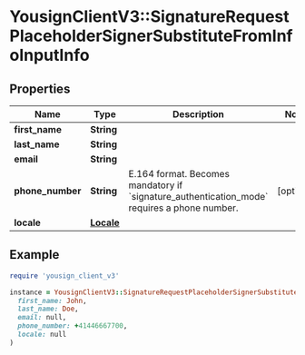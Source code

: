 # YousignClientV3::SignatureRequestPlaceholderSignerSubstituteFromInfoInputInfo

## Properties

| Name | Type | Description | Notes |
| ---- | ---- | ----------- | ----- |
| **first_name** | **String** |  |  |
| **last_name** | **String** |  |  |
| **email** | **String** |  |  |
| **phone_number** | **String** | E.164 format. Becomes mandatory if &#x60;signature_authentication_mode&#x60; requires a phone number. | [optional] |
| **locale** | [**Locale**](Locale.md) |  |  |

## Example

```ruby
require 'yousign_client_v3'

instance = YousignClientV3::SignatureRequestPlaceholderSignerSubstituteFromInfoInputInfo.new(
  first_name: John,
  last_name: Doe,
  email: null,
  phone_number: +41446667700,
  locale: null
)
```

